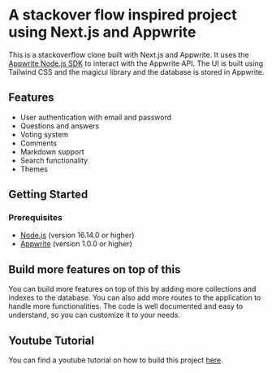 # A stackover flow inspired project using Next.js and Appwrite


This is a stackoverflow clone built with Next.js and Appwrite. It uses the [Appwrite Node.js SDK](https://github.com/appwrite/sdk-for-node) to interact with the Appwrite API. The UI is built using Tailwind CSS and the magicui library and the database is stored in Appwrite.

## Features

-   User authentication with email and password
-   Questions and answers
-   Voting system
-   Comments
-   Markdown support
-   Search functionality
-   Themes

## Getting Started  

### Prerequisites

-   [Node.js](https://nodejs.org/en/download/) (version 16.14.0 or higher)
-   [Appwrite](https://appwrite.io/docs/installation) (version 1.0.0 or higher)

## Build more features on top of this

You can build more features on top of this by adding more collections and indexes to the database. You can also add more routes to the application to handle more functionalities. The code is well documented and easy to understand, so you can customize it to your needs.

## Youtube Tutorial

You can find a youtube tutorial on how to build this project [here](https://www.youtube.com/@HiteshChoudharydotcom).